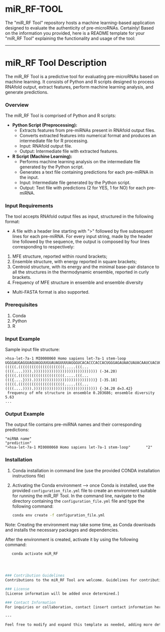 # miR_RF-TOOL
The "miR_RF Tool" repository hosts a machine learning-based application designed to evaluate the authenticity of pre-microRNAs. 
Certainly! Based on the information you provided, here is a README template for your "miR_RF Tool" explaining the functionality and usage of the tool:

---

# miR_RF Tool Description

The miR_RF Tool is a predictive tool for evaluating pre-microRNAs based on machine learning. It consists of Python and R scripts designed to process RNAfold output, extract features, perform machine learning analysis, and generate predictions.

### Overview

The miR_RF Tool is comprised of Python and R scripts:
- **Python Script (Preprocessing):**
  - Extracts features from pre-miRNAs present in RNAfold output files.
  - Converts extracted features into numerical format and produces an intermediate file for R processing.
  - Input: RNAfold output file.
  - Output: Intermediate file with extracted features.
- **R Script (Machine Learning):**
  - Performs machine learning analysis on the intermediate file generated by the Python script.
  - Generates a text file containing predictions for each pre-miRNA in the input.
  - Input: Intermediate file generated by the Python script.
  - Output: Text file with predictions (2 for YES, 1 for NO) for each pre-miRNA.

### Input Requirements
The tool accepts RNAfold output files as input, structured in the following format:
- A file with a header line starting with ">" followed by five subsequent lines for each pre-miRNA. 
For every input string, made by the header line followed by the sequence, the output is composed by four lines corresponding to respectively:
1. MFE structure, reported within round brackets;
2. Ensemble structure, with energy reported in square brackets;
3. Centroid structure, with its energy and the minimal base-pair distance to all the structures in
the thermodynamic ensemble, reported in curly brackets.
4. Frequency of MFE structure in ensemble and ensemble diversity
   
- Multi-FASTA format is also supported.

### Prerequisites

1. Conda
2. Python
3. R

### Input Example

Sample input file structure:

```plaintext
>hsa-let-7a-1 MI0000060 Homo sapiens let-7a-1 stem-loop
UGGGAUGAGGUAGUAGGUUGUAUAGUUUUAGGGUCACACCCACCACUGGGAGAUAACUAUACAAUCUACUGUCUUUCCUA
(((((.(((((((((((((((((((((.....(((...((((....)))).))))))))))))))))))))))))))))) (-34.20)
{((((.(((((((((((((((((((((.....(((...((({....}))).))))))))))))))))))))))))))))} [-35.18]
(((((.(((((((((((((((((((((.....(((...((((....)))).))))))))))))))))))))))))))))) {-34.20 d=3.42}
 frequency of mfe structure in ensemble 0.203686; ensemble diversity 5.63
...
```

### Output Example

The output file contains pre-miRNA names and their corresponding predictions:

```plaintext
"miRNA name"                                               "prediction"
">hsa-let-7a-1 MI0000060 Homo sapiens let-7a-1 stem-loop"       "2"
```

### Installation

1. Conda installation in command line (use the provided CONDA installation instructions file)
2. Activating the Conda environment --> once Conda is installed, use the provided `configuration_file.yml` file to create an environment suitable for running the miR_RF Tool. In the command line, navigate to the directory containing the `configuration_file.yml` file and type the following command:

   ```bash
   conda env create -f configuration_file.yml
Note: Creating the environment may take some time, as Conda downloads and installs the necessary packages and dependencies.

After the environment is created, activate it by using the following command:

```bash
   conda activate miR_RF


   

### Contribution Guidelines
Contributions to the miR_RF Tool are welcome. Guidelines for contributions will be detailed in subsequent updates.

### License
[License information will be added once determined.]

### Contact Information
For inquiries or collaboration, contact [insert contact information here].

---

Feel free to modify and expand this template as needed, adding more detailed instructions once you have information about tool installation and licensing details.
